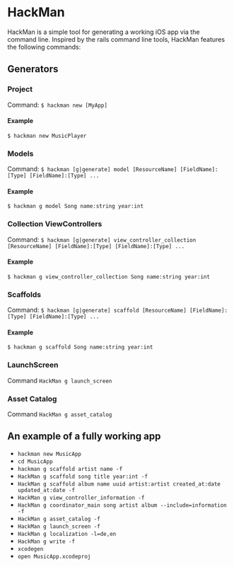# HackMan

HackMan is a simple tool for generating a working iOS app via the command line.
Inspired by the rails command line tools, HackMan features the following commands:

## Generators

### Project

Command: `$ hackman new [MyApp]`

#### Example

`$ hackman new MusicPlayer`

### Models

Command: `$ hackman [g|generate] model [ResourceName] [FieldName]:[Type] [FieldName]:[Type] ...`

#### Example

`$ hackman g model Song name:string year:int`

### Collection ViewControllers

Command: `$ hackman [g|generate] view_controller_collection [ResourceName] [FieldName]:[Type] [FieldName]:[Type] ...`

#### Example

`$ hackman g view_controller_collection Song name:string year:int`

### Scaffolds

Command: `$ hackman [g|generate] scaffold [ResourceName] [FieldName]:[Type] [FieldName]:[Type] ...`

#### Example

`$ hackman g scaffold Song name:string year:int`

### LaunchScreen

Command `HackMan g launch_screen`

### Asset Catalog

Command `HackMan g asset_catalog`


## An example of a fully working app

* `hackman new MusicApp`
* `cd MusicApp`
* `hackman g scaffold artist name -f`
* `HackMan g scaffold song title year:int -f`
* `HackMan g scaffold album name uuid artist:artist created_at:date updated_at:date -f`
* `HackMan g view_controller_information -f`
* `HackMan g coordinator_main song artist album --include=information -f`
* `HackMan g asset_catalog -f`
* `HackMan g launch_screen -f`
* `HackMan g localization -l=de,en`
* `HackMan g write -f`
* `xcodegen`
* `open MusicApp.xcodeproj`

